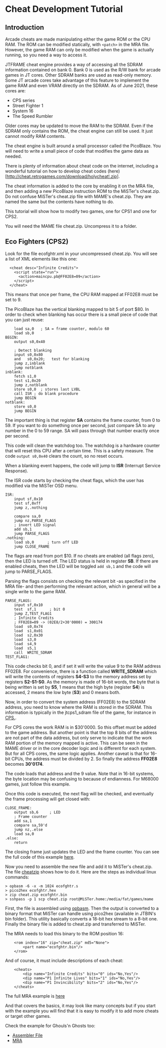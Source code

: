 # Cheat Development Tutorial

## Introduction

Arcade cheats are made manipulating either the game ROM or the CPU RAM. The
ROM can be modified statically, with `<patch>` in the MRA file. However, the
game RAM can only be modified when the game is actually running, so you need
a way to access it.

JTFRAME cheat engine provides a way of accessing all the SDRAM information
contained on bank 0. Bank 0 is used as the R/W bank for arcade games in JT
cores. Other SDRAM banks are used as read-only memory. Some JT arcade cores
take advantage of this feature to implement the game RAM and even VRAM directly
on the SDRAM. As of June 2021, these cores are:

* CPS series
* Street Fighter 1
* System 16
* The Speed Rumbler

Older cores may be updated to move the RAM to the SDRAM. Even if the SDRAM
only contains the ROM, the cheat engine can still be used. It just cannot
modify RAM contents.

The cheat engine is built around a small processor called the PicoBlaze. You
will need to write a small piece of code that modifies the game data as needed.

There is plenty of information about cheat code on the internet, including a
wonderful tutorial on how to develop cheat codes (here)[http://cheat.retrogames.com/download/holycheat!.zip].

The cheat information is added to the core by enabling it on the MRA file, and
then adding a new PicoBlaze instruction ROM to the MiSTer's cheat.zip. Do not
confuse MiSTer's cheat.zip file with MAME's cheat.zip. They are named the same
but the contents have nothing to do.

This tutorial will show how to modify two games, one for CPS1 and one for CPS2.

You will need the MAME file cheat.zip. Uncompress it to a folder.

## Eco Fighters (CPS2)

Look for the file ecofghtr.xml in your uncompressed cheat.zip. You will see a
list of XML elements like this one:

```
  <cheat desc="Infinite Credits">
    <script state="run">
      <action>maincpu.pb@FF02E8=09</action>
    </script>
  </cheat>
```

This means that once per frame, the CPU RAM mapped at FF02E8 must be set to 9.

The PicoBlaze has the vertical blanking mapped to bit 5 of port $80. In order to
check when blanking has occur there is a small piece of code that you can just
reuse:

```
    load sa,0   ; SA = frame counter, modulo 60
    load sb,0
BEGIN:
    output s0,0x40

    ; Detect blanking
    input s0,0x80
    and   s0,0x20;   test for blanking
    jump z,inblank
    jump notblank
inblank:
    fetch s1,0
    test s1,0x20
    jump z,notblank
    store s0,0  ; stores last LVBL
    call ISR ; do blank procedure
    jump BEGIN
notblank:
    store s0,0
    jump BEGIN
```

The important thing is that register **SA** contains the frame counter, from
0 to 59. If you want to do something once per second, just compare SA to any
number in the 0 to 59 range. SA will pass through that number exactly once per
second.

This code will clean the watchdog too. The watchdog is a hardware counter that
will reset this CPU after a certain time. This is a safety measure. The code
`output s0,0x40` clears the count, so no reset occurs.

When a blanking event happens, the code will jump to **ISR** (Interrupt Service
Response).

The ISR code  starts by checking the cheat flags, which the user has modified
via the MiSTer OSD menu.

```
ISR:
    input sf,0x10
    test sf,0xff
    jump z,.nothing

    compare sa,0
    jump nz,PARSE_FLAGS
    ; invert LED signal
    add sb,1
    jump PARSE_FLAGS
.nothing:
    load sb,0      ; turn off LED
    jump CLOSE_FRAME
```

The flags are read from port $10. If no cheats are enabled (all flags zero),
then the LED is turned off. The LED status is held in register **SB**. If
there are enabled cheats, then the LED will be toggled `add sb,1` and the
code will jump to PARSE_FLAGS.

Parsing the flags consists on checking the relevant bit -as specified in the
MRA file- and then performing the relevant action, which in general will be
a single write to the game RAM.

```
PARSE_FLAGS:
    input sf,0x10
    test  sf,1      ; bit 0
    jump Z,TEST_FLAG1
    ; Infinite Credits
    ; FF02E8=09 -> (02E8/2+30'0000) = 300174
    load  s0,0x74
    load  s1,0x01
    load  s2,0x30
    load  s3,0
    load  s4,9
    load  s5,1
    call  WRITE_SDRAM
TEST_FLAG1:
```

This code checks bit 0, and if set it will write the value 9 to the RAM
address FF02E8. For convenience, there is a function called **WRITE_SDRAM** which
will write the contents of registers **S4-S3** to the memory address set by
registers **S2-S1-S0**. As the memory is made of 16-bit words, the byte that is
being written is set by **S5**, 1 means that the high byte (register **S4**) is
accessed, 2 means the low byte (**S3**) and 0 means both.

Now, in order to convert the system address (FF02E8) to the SDRAM address, you
need to know where the RAM is stored in the SDRAM. This information is typically
in the jtcps1_sdram file of the game, for instance in [CPS.](https://github.com/jotego/jtcps1/blob/d05f18f8981c55ada00e1b3365848cf9ba4486bb/cores/cps1/hdl/jtcps1_sdram.v#L150).

For CPS cores the work RAM is in $30'0000. So this offset must be added to the
game address. But another point is that the top 8 bits of the address are not
part of the data address, but only serve to indicate that the work RAM portion
of the memory mapped is active. This can be seen in the MAME driver or in the
core decoder logic and is different for each system. But for all CPS cores, the
same logic applies. Another caveat is that for 16-bit CPUs, the address must be
divided by 2. So finally the address **FF02E8** becomes **30'0174**.

The code loads that address and the 9 value. Note that in 16-bit systems, the
byte location may be confusing to because of endianness. For M68000 games, just
follow this example.

Once this code is executed, the next flag will be checked, and eventually the
frame processing will get closed with:

```
CLOSE_FRAME:
    output sb,6     ; LED
    ; Frame counter
    add sa,1
    compare sa,59'd
    jump nz,.else
    load sa,0
.else:
    return
```

The closing frame just updates the LED and the frame counter. You can see the
full code of this example [here](cheat/ecofghtr.s).

Now you need to assemble the new file and add it to MiSTer's cheat.zip. The
file [cheatzip](cheat/cheatzip) shows how to do it. Here are the steps as
individual linux commands:

```
> opbasm -6 -x -m 1024 ecofghtr.s
> pico2hex ecofghtr.hex
> zip cheat.zip ecofghtr.bin
> sshpass -p 1 scp cheat.zip root@MiSTer.home:/media/fat/games/mame
```

First, the file is assembled using [opbasm](https://github.com/kevinpt/opbasm).
Then the output is converted to a binary format that MiSTer can handle using
pico2hex (available in JTBIN's bin folder). This utility basically converts
a 18-bit hex stream to a 8-bit one. Finally the binary file is added to
cheat.zip and transferred to MiSTer.

The MRA needs to load this binary to the ROM position 16:

```
    <rom index="16" zip="cheat.zip" md5="None">
        <part name="ecofghtr.bin"/>
    </rom>
```

And of course, it must include descriptions of each cheat:

```
    <cheats>
        <dip name="Infinite Credits" bits="0" ids="No,Yes"/>
        <dip name="P1 Infinite Lives" bits="1" ids="No,Yes"/>
        <dip name="P1 Invincibility" bits="2" ids="No,Yes"/>
    </cheats>
```

The full MRA example is [here](https://github.com/jotego/jtcps1/blob/master/rom/mra/Eco%20Fighters%20(cheat).mra)

And that covers the basics, it may look like many concepts but if you start
with the example you will find that it is easy to modify it to add more cheats
or target other games.

Check the example for Ghouls'n Ghosts too:

* [Assembler File](cheat/ghouls.s)
* [MRA](https://github.com/jotego/jtcps1/blob/master/rom/mra/Ghouls'n%20Ghosts%20(cheat).mra)
